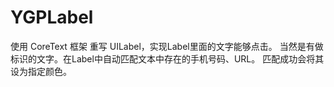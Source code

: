 # YGPLabel

使用 CoreText 框架 重写 UILabel，实现Label里面的文字能够点击。
当然是有做标识的文字。在Label中自动匹配文本中存在的手机号码、URL。
匹配成功会将其设为指定颜色。
